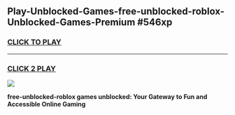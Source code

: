 
## Play-Unblocked-Games-free-unblocked-roblox-Unblocked-Games-Premium #546xp
<h3>
<a href="https://premium.freeplayer.one?title=free-unblocked-roblox&ref=12M">CLICK TO PLAY</a></h3>
<hr>

<h3>
<a href="https://premium.freeplayer.one?title=free-unblocked-roblox&ref=12M">CLICK 2 PLAY</a>
  
</h3>

<a href="https://premium.freeplayer.one?title=free-unblocked-roblox&ref=12M"><img src="https://clearcache.store/games.png"></a>


**free-unblocked-roblox games unblocked: Your Gateway to Fun and Accessible Online Gaming**
